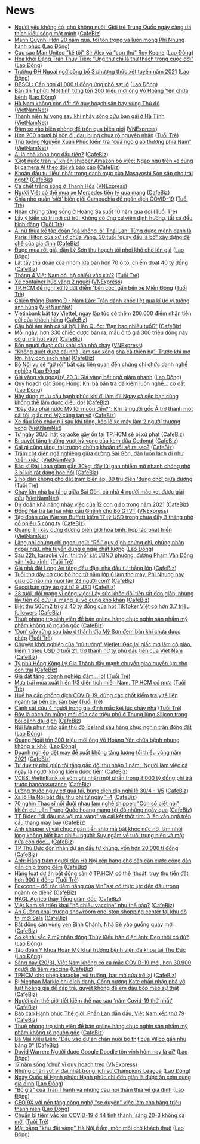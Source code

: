 # News

- [Người yêu không có, chó không nuôi: Giới trẻ Trung Quốc ngày càng ưa thích kiểu sống một mình](https://cafebiz.vn/nguoi-yeu-khong-co-cho-khong-nuoi-gioi-tre-trung-quoc-ngay-cang-ua-thich-kieu-song-mot-minh-20210319153225742.chn) ([CafeBiz](https://cafebiz.vn))
- [Mạnh Quỳnh: Hơn 20 năm qua, tôi tôn trọng và luôn mong Phi Nhung hạnh phúc](https://laodong.vn/van-hoa/manh-quynh-hon-20-nam-qua-toi-ton-trong-va-luon-mong-phi-nhung-hanh-phuc-891036.ldo) ([Lao Động](https://laodong.vn))
- [Cựu sao Man United &quot;kể tội&quot; Sir Alex và &quot;con thú&quot; Roy Keane](https://laodong.vn/the-thao/cuu-sao-man-united-ke-toi-sir-alex-va-con-thu-roy-keane-891041.ldo) ([Lao Động](https://laodong.vn))
- [Hoa khôi  Đặng Trần Thủy Tiên: “Ung thư chỉ là thử thách trong cuộc đời&quot;](https://laodong.vn/xa-hoi/hoa-khoi-dang-tran-thuy-tien-ung-thu-chi-la-thu-thach-trong-cuoc-doi-890967.ldo) ([Lao Động](https://laodong.vn))
- [Trường ĐH Ngoại ngữ công bố 3 phương thức xét tuyển năm 2021](https://laodong.vn/giao-duc/truong-dh-ngoai-ngu-cong-bo-3-phuong-thuc-xet-tuyen-nam-2021-891038.ldo) ([Lao Động](https://laodong.vn))
- [ĐBSCL: Cần hơn 41.000 tỉ đồng ứng phó sạt lở](https://laodong.vn/xa-hoi/dbscl-can-hon-41000-ti-dong-ung-pho-sat-lo-891040.ldo) ([Lao Động](https://laodong.vn))
- [Bản tin 1 phút: Một tỉnh từng tốn 200 triệu mời ông Võ Hoàng Yên chữa bệnh](https://laodong.vn/video/ban-tin-1-phut-mot-tinh-tung-ton-200-trieu-moi-ong-vo-hoang-yen-chua-benh-891025.ldo) ([Lao Động](https://laodong.vn))
- [Hà Nam không còn đất để quy hoạch sân bay vùng Thủ đô](http://vietnamnet.vn/vn/thoi-su/an-toan-giao-thong/ha-nam-khong-con-dat-de-quy-hoach-san-bay-vung-thu-do-721077.html) ([VietNamNet](https://vietnamnet.vn))
- [Thanh niên tử vong sau khi nhảy sông cứu bạn gái ở Hà Tĩnh](http://vietnamnet.vn/vn/thoi-su/thanh-nie-n-tu-vong-sau-khi-nha-y-so-ng-cu-u-ba-n-ga-i-o-ha-tinh-721070.html) ([VietNamNet](https://vietnamnet.vn))
- [Đâm xe vào biên phòng để trốn qua biên giới](https://vnexpress.net/dam-xe-vao-bien-phong-de-tron-qua-bien-gioi-4251361.html) ([VNExpress](https://vnexpress.net))
- [Hơn 200 người bị nôn ói, đau bụng chưa rõ nguyên nhân](https://tuoitre.vn/hon-200-nguoi-bi-non-oi-dau-bung-chua-ro-nguyen-nhan-20210320094056278.htm) ([Tuổi Trẻ](https://tuoitre.vn))
- [Thủ tướng Nguyễn Xuân Phúc kiểm tra “cửa ngõ giao thương phía Nam”](http://vietnamnet.vn/vn/thoi-su/chinh-tri/thu-tuong-nguyen-xuan-phuc-kiem-tra-cua-ngo-giao-thuong-phia-nam-721055.html) ([VietNamNet](https://vietnamnet.vn))
- [Ai là nhà khoa học đầu tiên?](https://cafebiz.vn/ai-la-nha-khoa-hoc-dau-tien-2021032008571139.chn) ([CafeBiz](https://cafebiz.vn))
- [‘Giọt nước tràn ly’ khiến shipper Amazon bỏ việc: Ngáp ngủ trên xe cũng bị camera AI theo dõi và báo cáo](https://cafebiz.vn/giot-nuoc-tran-ly-khien-shipper-amazon-bo-viec-ngap-ngu-tren-xe-cung-bi-camera-ai-theo-doi-va-bao-cao-2021032010485792.chn) ([CafeBiz](https://cafebiz.vn))
- [Khoản đầu tư ‘liều’ nhất trong danh mục của Masayoshi Son sắp cho trái ngọt?](https://cafebiz.vn/khoan-dau-tu-lieu-nhat-trong-danh-muc-cua-masayoshi-son-sap-cho-trai-ngot-20210320111901664.chn) ([CafeBiz](https://cafebiz.vn))
- [Cá chết trắng sông ở Thanh Hóa](https://vnexpress.net/ca-chet-trang-song-o-thanh-hoa-4251335.html) ([VNExpress](https://vnexpress.net))
- [Người Việt có thể mua xe Mercedes tiền tỷ qua mạng](https://cafebiz.vn/nguoi-viet-co-the-mua-xe-mercedes-tien-ty-qua-mang-20210320090342772.chn) ([CafeBiz](https://cafebiz.vn))
- [Chia nhỏ quân ‘siết’ biên giới Campuchia để ngăn dịch COVID-19](https://tuoitre.vn/chia-nho-quan-siet-bien-gioi-campuchia-de-ngan-dich-covid-19-20210320094716002.htm) ([Tuổi Trẻ](https://tuoitre.vn))
- [Nhân chứng từng sống ở Hoàng Sa suốt 10 năm qua đời](https://tuoitre.vn/nhan-chung-tung-song-o-hoang-sa-suot-10-nam-qua-doi-20210320093932736.htm) ([Tuổi Trẻ](https://tuoitre.vn))
- [Lấy ý kiến cử tri nơi cư trú: Không có ứng cử viên định hướng, tất cả đều bình đẳng](https://tuoitre.vn/lay-y-kien-cu-tri-noi-cu-tru-khong-co-ung-cu-vien-dinh-huong-tat-ca-deu-binh-dang-2021032010401836.htm) ([Tuổi Trẻ](https://tuoitre.vn))
- [Ái nữ thừa kế tập đoàn “gã khổng lồ” Thái Lan: Từng được mệnh danh là Paris Hilton của xứ sở chùa Vàng, 30 tuổi “quay đầu là bờ” xây dựng đế chế của gia đình](https://cafebiz.vn/ai-nu-thua-ke-tap-doan-ga-khong-lo-thai-lan-tung-duoc-menh-danh-la-paris-hilton-cua-xu-so-chua-vang-30-tuoi-quay-dau-la-bo-xay-dung-de-che-cua-gia-dinh-20210320092243353.chn) ([CafeBiz](https://cafebiz.vn))
- [Được mùa rớt giá, dân Lý Sơn thu hoạch tỏi phơi khô chờ lên giá](https://laodong.vn/photo/duoc-mua-rot-gia-dan-ly-son-thu-hoach-toi-phoi-kho-cho-len-gia-890500.ldo) ([Lao Động](https://laodong.vn))
- [Lật tẩy thủ đoạn của nhóm lừa bán hơn 70 ô tô, chiếm đoạt 40 tỷ đồng](https://cafebiz.vn/lat-tay-thu-doan-cua-nhom-lua-ban-hon-70-o-to-chiem-doat-40-ty-dong-20210320105233786.chn) ([CafeBiz](https://cafebiz.vn))
- [Tháng 4 Việt Nam có 'hộ chiếu vắc xin'?](https://tuoitre.vn/thang-4-viet-nam-co-ho-chieu-vac-xin-2021032007525545.htm) ([Tuổi Trẻ](https://tuoitre.vn))
- [Xe container húc văng 2 người](https://vnexpress.net/xe-container-huc-vang-2-nguoi-4251305.html) ([VNExpress](https://vnexpress.net))
- [TP.HCM đề nghị xử lý dứt điểm 'bến cóc' gần bến xe Miền Đông](https://tuoitre.vn/tp-hcm-de-nghi-xu-ly-dut-diem-ben-coc-gan-ben-xe-mien-dong-20210320101217039.htm) ([Tuổi Trẻ](https://tuoitre.vn))
- [Chiến thắng Đường 9 - Nam Lào: Trận đánh khốc liệt qua kí ức vị tướng anh hùng](http://vietnamnet.vn/vn/thoi-su/chien-thang-duong-9-nam-lao-tran-danh-khoc-liet-qua-ki-uc-vi-tuong-anh-hung-721045.html) ([VietNamNet](https://vietnamnet.vn))
- [Vietinbank bắt tay Viettel, ngay lập tức có thêm 200.000 điểm nhận tiền gửi của khách hàng](https://cafebiz.vn/vietinbank-bat-tay-viettel-ngay-lap-tuc-co-them-200000-diem-nhan-tien-gui-cua-khach-hang-20210320103551783.chn) ([CafeBiz](https://cafebiz.vn))
- [Câu hỏi ám ảnh cả xã hội Hàn Quốc: 'Bạn bao nhiêu tuổi?'](https://cafebiz.vn/cau-hoi-am-anh-ca-xa-hoi-han-quoc-ban-bao-nhieu-tuoi-20210319112243448.chn) ([CafeBiz](https://cafebiz.vn))
- [Mỗi ngày, hơn 330 chiếc được bán ra, mẫu ô tô giá 300 triệu đồng này có gì mà hot vậy?](https://cafebiz.vn/moi-ngay-hon-330-chiec-duoc-ban-ra-mau-o-to-gia-300-trieu-dong-nay-co-gi-ma-hot-vay-20210320090120156.chn) ([CafeBiz](https://cafebiz.vn))
- [Bốn người được cứu khỏi căn nhà cháy](https://vnexpress.net/bon-nguoi-duoc-cuu-khoi-can-nha-chay-4251303.html) ([VNExpress](https://vnexpress.net))
- [“Không quét được cái nhà, làm sao xông pha cả thiên hạ”: Trước khi mơ lớn, hãy dọn sạch nhà!](https://cafebiz.vn/khong-quet-duoc-cai-nha-lam-sao-xong-pha-ca-thien-ha-truoc-khi-mo-lon-hay-don-sach-nha-20210315091751592.chn) ([CafeBiz](https://cafebiz.vn))
- [Bộ Nội vụ sẽ “gỡ rối” bất cập liên quan đến chứng chỉ chức danh nghề nghiệp](https://laodong.vn/giao-duc/bo-noi-vu-se-go-roi-bat-cap-lien-quan-den-chung-chi-chuc-danh-nghe-nghiep-890927.ldo) ([Lao Động](https://laodong.vn))
- [Giá vàng và ngoại tệ 20.3: Giá vàng bất ngờ giảm nhanh](https://laodong.vn/video/gia-vang-va-ngoai-te-203-gia-vang-bat-ngo-giam-nhanh-891018.ldo) ([Lao Động](https://laodong.vn))
- [Quy hoạch đất Sông Hồng: Khi bà bán trà đá kiêm luôn nghề... cò đất](https://laodong.vn/bat-dong-san/quy-hoach-dat-song-hong-khi-ba-ban-tra-da-kiem-luon-nghe-co-dat-890504.ldo) ([Lao Động](https://laodong.vn))
- [Hãy dừng mưu cầu hạnh phúc khi đi làm đi! Ngay cả sếp bạn cũng không thể làm được điều đó!](https://cafebiz.vn/hay-dung-muu-cau-hanh-phuc-khi-di-lam-di-ngay-ca-sep-ban-cung-khong-the-lam-duoc-dieu-do-20210320100701417.chn) ([CafeBiz](https://cafebiz.vn))
- ["Đây đâu phải nước Mỹ tôi muốn đến?": Khi là người gốc Á trở thành một cái tội, giấc mơ Mỹ cũng tan vỡ](https://cafebiz.vn/day-dau-phai-nuoc-my-toi-muon-den-khi-la-nguoi-goc-a-tro-thanh-mot-cai-toi-giac-mo-my-cung-tan-vo-20210320100555029.chn) ([CafeBiz](https://cafebiz.vn))
- [Xe đầu kéo cháy rụi sau khi tông, kéo lê xe máy làm 2 người thương vong](http://vietnamnet.vn/vn/thoi-su/an-toan-giao-thong/xe-dau-keo-chay-rui-sau-khi-tong-keo-le-xe-may-lam-2-nguoi-thuong-vong-721042.html) ([VietNamNet](https://vietnamnet.vn))
- [Từ ngày 30/6, hát karaoke gây ồn tại TP.HCM sẽ bị xử phạt](https://cafebiz.vn/tu-ngay-30-6-hat-karaoke-gay-on-tai-tphcm-se-bi-xu-phat-20210320100022786.chn) ([CafeBiz](https://cafebiz.vn))
- [Bí quyết tăng trưởng vượt kỳ vọng của kem dừa Codonut](https://cafebiz.vn/bi-quyet-tang-truong-vuot-ky-vong-cua-kem-dua-codonut-20210319171541247.chn) ([CafeBiz](https://cafebiz.vn))
- [Cái gì cũng tăng, thị trường chứng khoán rồi sẽ ra sao?](https://cafebiz.vn/cai-gi-cung-tang-thi-truong-chung-khoan-roi-se-ra-sao-20210320095736457.chn) ([CafeBiz](https://cafebiz.vn))
- [Trăm cột điện ngả nghiêng giữa đường Sài Gòn, dân luồn lách đi như 'diễn xiếc'](http://vietnamnet.vn/vn/thoi-su/an-toan-giao-thong/tram-cot-dien-nga-nghieng-giua-duong-sai-gon-dan-luon-lach-di-nhu-dien-xiec-721031.html) ([VietNamNet](https://vietnamnet.vn))
- [Bác sĩ Đài Loan giảm gần 30kg, đẩy lùi gan nhiễm mỡ nhanh chóng nhờ 3 bí kíp rất đáng học hỏi](https://cafebiz.vn/bac-si-dai-loan-giam-gan-30kg-day-lui-gan-nhiem-mo-nhanh-chong-nho-3-bi-kip-rat-dang-hoc-hoi-20210320091928036.chn) ([CafeBiz](https://cafebiz.vn))
- [2 hộ dân không cho đặt trạm biến áp, 80 trụ điện 'đứng chờ' giữa đường](https://tuoitre.vn/2-ho-dan-khong-cho-dat-tram-bien-ap-80-tru-dien-dung-cho-giua-duong-2021032009271224.htm) ([Tuổi Trẻ](https://tuoitre.vn))
- [Cháy lớn nhà ba tầng giữa Sài Gòn, cả nhà 4 người mắc kẹt được giải cứu](http://vietnamnet.vn/vn/thoi-su/chay-lon-nha-ba-tang-giua-sai-gon-ca-nha-4-nguoi-mac-ket-duoc-giai-cuu-721010.html) ([VietNamNet](https://vietnamnet.vn))
- [Dự đoán khả năng nhảy việc của 12 con giáp trong năm 2021](https://cafebiz.vn/du-doan-kha-nang-nhay-viec-cua-12-con-giap-trong-nam-2021-20210319093921419.chn) ([CafeBiz](https://cafebiz.vn))
- [Đồng Nai trả lại hai nhịp cầu Ghềnh cho Bộ GTVT](https://vnexpress.net/dong-nai-tra-lai-hai-nhip-cau-ghenh-cho-bo-gtvt-4251018.html) ([VNExpress](https://vnexpress.net))
- [Tập đoàn của Warren Buffett kiếm 17 tỷ USD trong chưa đầy 3 tháng nhờ cổ phiếu 5 công ty](https://cafebiz.vn/tap-doan-cua-warren-buffett-kiem-17-ty-usd-trong-chua-day-3-thang-nho-co-phieu-5-cong-ty-20210320084955253.chn) ([CafeBiz](https://cafebiz.vn))
- [Quảng Trị xây dựng đường biên giới hòa bình, hợp tác phát triển](http://vietnamnet.vn/vn/thoi-su/quoc-phong/quang-tri-xay-dung-duong-bien-gioi-hoa-binh-hop-tac-phat-trien-721032.html) ([VietNamNet](https://vietnamnet.vn))
- [Lãng phí chứng chỉ ngoại ngữ: “Rối” quy định chứng chỉ, chứng nhận ngoại ngữ, nhà tuyển dụng e ngại chất lượng](https://laodong.vn/xa-hoi/lang-phi-chung-chi-ngoai-ngu-roi-quy-dinh-chung-chi-chung-nhan-ngoai-ngu-nha-tuyen-dung-e-ngai-chat-luong-890885.ldo) ([Lao Động](https://laodong.vn))
- [Sau 22h, karaoke vẫn 'thi thố' sát UBND phường, đường Phạm Văn Đồng vẫn 'xập xình'](https://tuoitre.vn/sau-22h-karaoke-van-thi-tho-sat-ubnd-phuong-duong-pham-van-dong-van-xap-xinh-20210320081127948.htm) ([Tuổi Trẻ](https://tuoitre.vn))
- [Giá nhà đất Long An tăng đều đặn, nhà đầu tư thắng lớn](https://cafebiz.vn/gia-nha-dat-long-an-tang-deu-dan-nha-dau-tu-thang-lon-20210320074548329.chn) ([CafeBiz](https://cafebiz.vn))
- [Tuổi thơ đầy cơ cực bỏ học từ năm lớp 6 làm thợ may, Phi Nhung nay giàu cỡ nào mà nuôi tận 23 người con?](https://cafebiz.vn/tuoi-tho-day-co-cuc-bo-hoc-tu-nam-lop-6-lam-tho-may-phi-nhung-nay-giau-co-nao-ma-nuoi-tan-23-nguoi-con-20210320091722672.chn) ([CafeBiz](https://cafebiz.vn))
- [Gucci bán giày ảo giá từ 9 USD](https://cafebiz.vn/gucci-ban-giay-ao-gia-tu-9-usd-20210320085221082.chn) ([CafeBiz](https://cafebiz.vn))
- [28 tuổi, đổi mạng vì công việc: Lấy sức khỏe đổi tiền rất đơn giản, nhưng lấy tiền để cứu lại mạng lại vô cùng khó khăn](https://cafebiz.vn/28-tuoi-doi-mang-vi-cong-viec-lay-suc-khoe-doi-tien-rat-don-gian-nhung-lay-tien-de-cuu-lai-mang-lai-vo-cung-kho-khan-20210319163133023.chn) ([CafeBiz](https://cafebiz.vn))
- [Biệt thự 500m2 trị giá 40 tỷ đồng của hot TikToker Việt có hơn 3.7 triệu followers](https://cafebiz.vn/biet-thu-500m2-tri-gia-40-ty-dong-cua-hot-tiktoker-viet-co-hon-37-trieu-followers-20210320091410129.chn) ([CafeBiz](https://cafebiz.vn))
- [Thuê phòng trọ sinh viên để bán online hàng chục nghìn sản phẩm mỹ phẩm không rõ nguồn gốc](https://cafebiz.vn/thue-phong-tro-sinh-vien-de-ban-online-hang-chuc-nghin-san-pham-my-pham-khong-ro-nguon-goc-20210320073046033.chn) ([CafeBiz](https://cafebiz.vn))
- ['Dọn' cây rừng sau bão ở thánh địa Mỹ Sơn đem bán khi chưa được phép](https://tuoitre.vn/don-cay-rung-sau-bao-o-thanh-dia-my-son-dem-ban-khi-chua-duoc-phep-2021032009164827.htm) ([Tuổi Trẻ](https://tuoitre.vn))
- [Chuyện khởi nghiệp của "nữ tướng" Vietjet: Gác lại giấc mơ làm cô giáo, kiếm 1 triệu USD ở tuổi 21, trở thành nữ tỷ phú đầu tiên của Việt Nam](https://cafebiz.vn/chuyen-khoi-nghiep-cua-nu-tuong-vietjet-gac-lai-giac-mo-lam-co-giao-kiem-1-trieu-usd-o-tuoi-21-tro-thanh-nu-ty-phu-dau-tien-cua-viet-nam-20210315091206592.chn) ([CafeBiz](https://cafebiz.vn))
- [Tỷ phú Hồng Kông Lý Gia Thành đẩy mạnh chuyển giao quyền lực cho con trai](https://cafebiz.vn/ty-phu-hong-kong-ly-gia-thanh-day-manh-chuyen-giao-quyen-luc-cho-con-trai-20210319134940954.chn) ([CafeBiz](https://cafebiz.vn))
- [Giá đất tăng, doanh nghiệp đâm... lo!](https://tuoitre.vn/gia-dat-tang-doanh-nghiep-dam-lo-20210320081344315.htm) ([Tuổi Trẻ](https://tuoitre.vn))
- [Mưa trái mùa xuất hiện 1/3 diện tích miền Nam, TP.HCM có mưa](https://tuoitre.vn/mua-trai-mua-xuat-hien-1-3-dien-tich-mien-nam-tphcm-co-mua-20210320082856402.htm) ([Tuổi Trẻ](https://tuoitre.vn))
- [Huế hạ cấp chống dịch COVID-19, dừng các chốt kiểm tra y tế liên ngành tại bến xe, sân bay](https://tuoitre.vn/hue-ha-cap-chong-dich-covid-19-dung-cac-chot-kiem-tra-y-te-lien-nganh-tai-ben-xe-san-bay-20210319092502441.htm) ([Tuổi Trẻ](https://tuoitre.vn))
- [Cảnh sát cứu 4 người trong gia đình mắc kẹt lúc cháy nhà](https://tuoitre.vn/canh-sat-cuu-4-nguoi-trong-gia-dinh-mac-ket-luc-chay-nha-20210320082904967.htm) ([Tuổi Trẻ](https://tuoitre.vn))
- [Đây là cách ăn mừng mới của các triệu phú ở Thung lũng Silicon trong bối cảnh đại dịch](https://cafebiz.vn/day-la-cach-an-mung-moi-cua-cac-trieu-phu-o-thung-lung-silicon-trong-boi-canh-dai-dich-20210320085530674.chn) ([CafeBiz](https://cafebiz.vn))
- [Núi lửa phun trào gần thủ đô Iceland sau hàng chục nghìn trận động đất](https://laodong.vn/the-gioi/nui-lua-phun-trao-gan-thu-do-iceland-sau-hang-chuc-nghin-tran-dong-dat-890988.ldo) ([Lao Động](https://laodong.vn))
- [Quảng Ngãi tốn 200 triệu mời ông Võ Hoàng Yên chữa bệnh nhưng không ai khỏi](https://laodong.vn/xa-hoi/quang-ngai-ton-200-trieu-moi-ong-vo-hoang-yen-chua-benh-nhung-khong-ai-khoi-890937.ldo) ([Lao Động](https://laodong.vn))
- [Doanh nghiệp dệt may đề xuất không tăng lương tối thiểu vùng năm 2021](https://cafebiz.vn/doanh-nghiep-det-may-de-xuat-khong-tang-luong-toi-thieu-vung-nam-2021-20210320084605852.chn) ([CafeBiz](https://cafebiz.vn))
- [Tư duy tỷ phú giúp tôi tăng gấp đôi thu nhập 1 năm: ‘Người làm việc cả ngày là người không kiếm được tiền’](https://cafebiz.vn/tu-duy-ty-phu-giup-toi-tang-gap-doi-thu-nhap-1-nam-nguoi-lam-viec-ca-ngay-la-nguoi-khong-kiem-duoc-tien-20210319143828913.chn) ([CafeBiz](https://cafebiz.vn))
- [VCBS: VietinBank sẽ sớm ghi nhận một phần trong 8.000 tỷ đồng phí trả trước bancassurance](https://cafebiz.vn/vcbs-vietinbank-se-som-ghi-nhan-mot-phan-trong-8000-ty-dong-phi-tra-truoc-bancassurance-20210320072748514.chn) ([CafeBiz](https://cafebiz.vn))
- [Lường trước nguy cơ quá tải, bùng dịch dịp nghỉ lễ 30/4 - 1/5](https://cafebiz.vn/luong-truoc-nguy-co-qua-tai-bung-dich-dip-nghi-le-30-4-1-5-20210320082500435.chn) ([CafeBiz](https://cafebiz.vn))
- [Xa lộ Hà Nội bắt đầu thu phí từ ngày 1-4](https://cafebiz.vn/xa-lo-ha-noi-bat-dau-thu-phi-tu-ngay-1-4-20210320082114802.chn) ([CafeBiz](https://cafebiz.vn))
- [70 nghìn Thạc sĩ nối đuôi nhau làm nghề shipper: "Con số biết nói" khiến dư luận Trung Quốc hoang mang tột độ những ngày qua](https://cafebiz.vn/70-nghin-thac-si-noi-duoi-nhau-lam-nghe-shipper-con-so-biet-noi-khien-du-luan-trung-quoc-hoang-mang-tot-do-nhung-ngay-qua-20210320081608415.chn) ([CafeBiz](https://cafebiz.vn))
- [TT Biden "đi đâu mà vội mà vàng" và cái kết thót tim: 3 lần vấp ngã trên cầu thang máy bay](https://cafebiz.vn/tt-biden-di-dau-ma-voi-ma-vang-va-cai-ket-thot-tim-3-lan-vap-nga-tren-cau-thang-may-bay-20210320081441356.chn) ([CafeBiz](https://cafebiz.vn))
- [Anh shipper vì vài chục ngàn tiền ship mà bật khóc nức nở, làm nhói lòng không biết bao nhiêu người: Suy ngẫm về tuổi trung niên và một nửa con dốc...](https://cafebiz.vn/anh-shipper-vi-vai-chuc-ngan-tien-ship-ma-bat-khoc-nuc-no-lam-nhoi-long-khong-biet-bao-nhieu-nguoi-suy-ngam-ve-tuoi-trung-nien-va-mot-nua-con-doc-20210319163906264.chn) ([CafeBiz](https://cafebiz.vn))
- [TP Thủ Đức đón nhận dự án đầu tư khủng, vốn hơn 20.000 tỉ đồng](https://cafebiz.vn/tp-thu-duc-don-nhan-du-an-dau-tu-khung-von-hon-20000-ti-dong-20210320080934726.chn) ([CafeBiz](https://cafebiz.vn))
- [Ảnh: Hàng trăm người dân Hà Nội xếp hàng chờ cấp căn cước công dân gắn chíp trong đêm](https://cafebiz.vn/anh-hang-tram-nguoi-dan-ha-noi-xep-hang-cho-cap-can-cuoc-cong-dan-gan-chip-trong-dem-20210320080932369.chn) ([CafeBiz](https://cafebiz.vn))
- [Hàng loạt dự án bất động sản ở TP.HCM có thể 'thoát' truy thu tiền đất hơn 900 tỉ đồng](https://tuoitre.vn/hang-loat-du-an-bat-dong-san-o-tp-hcm-co-the-thoat-truy-thu-tien-dat-hon-900-ti-dong-20210320080016006.htm) ([Tuổi Trẻ](https://tuoitre.vn))
- [Foxconn – đối tác tiềm năng của VinFast có thực lực đến đâu trong ngành xe điện?](https://cafebiz.vn/foxconn-doi-tac-tiem-nang-cua-vinfast-co-thuc-luc-den-dau-trong-nganh-xe-dien-20210320080615166.chn) ([CafeBiz](https://cafebiz.vn))
- [HAGL Agrico thay Tổng giám đốc](https://cafebiz.vn/hagl-agrico-thay-tong-giam-doc-20210320070446315.chn) ([CafeBiz](https://cafebiz.vn))
- [Việt Nam sẽ triển khai “hộ chiếu vaccine” như thế nào?](https://cafebiz.vn/viet-nam-se-trien-khai-ho-chieu-vaccine-nhu-the-nao-20210320080227285.chn) ([CafeBiz](https://cafebiz.vn))
- [An Cường khai trương showroom one-stop shopping center tại khu đô thị mới Sala](https://cafebiz.vn/an-cuong-khai-truong-showroom-one-stop-shopping-center-tai-khu-do-thi-moi-sala-20210319151429515.chn) ([CafeBiz](https://cafebiz.vn))
- [Bất động sản vùng ven Bình Chánh, Nhà Bè vào guồng quay mới](https://cafebiz.vn/bat-dong-san-vung-ven-binh-chanh-nha-be-vao-guong-quay-moi-20210319144337317.chn) ([CafeBiz](https://cafebiz.vn))
- [So kè tài sắc 2 mỹ nhân đóng Thúy Kiều bản điện ảnh: Đẹp thôi có đủ?](https://laodong.vn/photo/so-ke-tai-sac-2-my-nhan-dong-thuy-kieu-ban-dien-anh-dep-thoi-co-du-890932.ldo) ([Lao Động](https://laodong.vn))
- [Tập đoàn Y khoa Hoàn Mỹ khai trương bệnh viện đa khoa tại Thủ Đức](https://laodong.vn/thong-tin-doanh-nghiep/tap-doan-y-khoa-hoan-my-khai-truong-benh-vien-da-khoa-tai-thu-duc-890797.ldo) ([Lao Động](https://laodong.vn))
- [Sáng nay (20/3), Việt Nam không có ca mắc COVID-19 mới, hơn 30.900 người đã tiêm vaccine](https://cafebiz.vn/sang-nay-20-3-viet-nam-khong-co-ca-mac-covid-19-moi-hon-30900-nguoi-da-tiem-vaccine-20210320075752591.chn) ([CafeBiz](https://cafebiz.vn))
- [TPHCM cho phép karaoke, vũ trường, bar mở cửa trở lại](https://cafebiz.vn/tphcm-cho-phep-karaoke-vu-truong-bar-mo-cua-tro-lai-20210320075542888.chn) ([CafeBiz](https://cafebiz.vn))
- [Bị Meghan Markle chỉ đích danh, Công nương Kate chấp nhận phá vỡ luật hoàng gia để đáp trả, quyết không để em dâu bóp méo sự thật](https://cafebiz.vn/bi-meghan-markle-chi-dich-danh-cong-nuong-kate-chap-nhan-pha-vo-luat-hoang-gia-de-dap-tra-quyet-khong-de-em-dau-bop-meo-su-that-2021032007511586.chn) ([CafeBiz](https://cafebiz.vn))
- [Người dân thế giới tiết kiệm thế nào sau 'năm Covid-19 thứ nhất'](https://cafebiz.vn/nguoi-dan-the-gioi-tiet-kiem-the-nao-sau-nam-covid-19-thu-nhat-20210320074928887.chn) ([CafeBiz](https://cafebiz.vn))
- [Báo cáo Hạnh phúc Thế giới: Phần Lan dẫn đầu, Việt Nam xếp thứ 79](https://cafebiz.vn/bao-cao-hanh-phuc-the-gioi-phan-lan-dan-dau-viet-nam-xep-thu-79-20210320074532067.chn) ([CafeBiz](https://cafebiz.vn))
- [Thuê phòng trọ sinh viên để bán online hàng chục nghìn sản phẩm mỹ phẩm không rõ nguồn gốc](https://cafebiz.vn/thue-phong-tro-sinh-vien-de-ban-online-hang-chuc-nghin-san-pham-my-pham-khong-ro-nguon-goc-20210320074312088.chn) ([CafeBiz](https://cafebiz.vn))
- [Bà Mai Kiều Liên: "Đầu vào dự án chăn nuôi bò thịt của Vilico gần như bằng 0"](https://cafebiz.vn/ba-mai-kieu-lien-dau-vao-du-an-chan-nuoi-bo-thit-cua-vilico-gan-nhu-bang-0-20210320072231787.chn) ([CafeBiz](https://cafebiz.vn))
- [David Warren: Người được Google Doodle tôn vinh hôm nay là ai?](https://laodong.vn/the-gioi/david-warren-nguoi-duoc-google-doodle-ton-vinh-hom-nay-la-ai-890978.ldo) ([Lao Động](https://laodong.vn))
- [17 năm sống 'chui' vì quy hoạch treo](https://vnexpress.net/17-nam-song-chui-vi-quy-hoach-treo-4250755.html) ([VNExpress](https://vnexpress.net))
- [Những chân sút vĩ đại nhất trong lịch sử Champions League](https://laodong.vn/infographic/nhung-chan-sut-vi-dai-nhat-trong-lich-su-champions-league-889408.ldo) ([Lao Động](https://laodong.vn))
- [Ngày Quốc tế Hạnh phúc: Hạnh phúc chỉ đơn giản là được ăn cơm cùng gia đình](https://laodong.vn/video/ngay-quoc-te-hanh-phuc-hanh-phuc-chi-don-gian-la-duoc-an-com-cung-gia-dinh-890029.ldo) ([Lao Động](https://laodong.vn))
- [&quot;Bố già&quot; của Trấn Thành và những câu nói thấm thía về gia đình](https://laodong.vn/photo/bo-gia-cua-tran-thanh-va-nhung-cau-noi-tham-thia-ve-gia-dinh-890756.ldo) ([Lao Động](https://laodong.vn))
- [CEO 9X với nền tảng công nghệ &quot;se duyên&quot; việc làm cho hàng triệu thanh niên](https://laodong.vn/video/ceo-9x-voi-nen-tang-cong-nghe-se-duyen-viec-lam-cho-hang-trieu-thanh-nien-890906.ldo) ([Lao Động](https://laodong.vn))
- [Chuẩn bị tiêm vắc xin COVID-19 ở 44 tỉnh thành, sáng 20-3 không ca mới](https://tuoitre.vn/chuan-bi-tiem-vacxin-covid-19-o-44-tinh-thanh-sang-20-3-khong-ca-moi-20210320061358825.htm) ([Tuổi Trẻ](https://tuoitre.vn))
- [Mặt bằng &quot;khu đất vàng&quot; Hà Nội ế ẩm, mòn mỏi chờ khách thuê](https://laodong.vn/photo/mat-bang-khu-dat-vang-ha-noi-e-am-mon-moi-cho-khach-thue-890786.ldo) ([Lao Động](https://laodong.vn))
